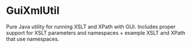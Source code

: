 GuiXmlUtil
==========

Pure Java utility for running XSLT and XPath with GUI.
Includes proper support for XSLT parameters and namespaces + example XSLT and XPath that use namespaces.
